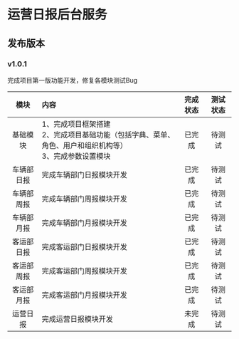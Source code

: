 # 运营日报后台服务

## **发布版本**

### **v1.0.1**

完成项目第一版功能开发，修复各模块测试Bug

|  模块   | 内容                                                            | 完成状态 | 测试状态 |
|:-----:|:--------------------------------------------------------------|:----:|:----:|
| 基础模块  | 1、完成项目框架搭建<br/>2、完成项目基础功能（包括字典、菜单、角色、用户和组织机构等）<br/>3、完成参数设置模块 | 已完成  | 待测试  |
| 车辆部日报 | 完成车辆部门日报模块开发                                                  | 已完成  | 待测试  |
| 车辆部周报 | 完成车辆部门周报模块开发                                                  | 已完成  | 待测试  |
| 车辆部月报 | 完成车辆部门月报模块开发                                                  | 已完成  | 待测试  |
| 客运部日报 | 完成客运部门日报模块开发                                                  | 已完成  | 待测试  |
| 客运部周报 | 完成客运部门周报模块开发                                                  | 已完成  | 待测试  |
| 客运部月报 | 完成客运部门月报模块开发                                                  | 已完成  | 待测试  |
| 运营日报  | 完成运营日报模块开发                                                    | 未完成  | 待测试  |